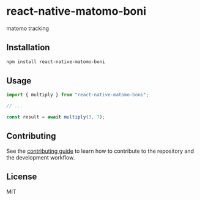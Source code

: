 # react-native-matomo-boni

matomo tracking

## Installation

```sh
npm install react-native-matomo-boni
```

## Usage

```js
import { multiply } from "react-native-matomo-boni";

// ...

const result = await multiply(3, 7);
```

## Contributing

See the [contributing guide](CONTRIBUTING.md) to learn how to contribute to the repository and the development workflow.

## License

MIT
